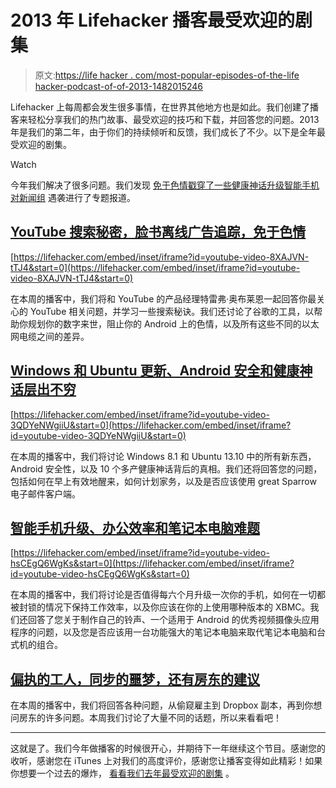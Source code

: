 # 2013 年 Lifehacker 播客最受欢迎的剧集

> 原文:[https://life hacker . com/most-popular-episodes-of-the-life hacker-podcast-of-of-2013-1482015246](https://lifehacker.com/most-popular-episodes-of-the-lifehacker-podcast-of-2013-1482015246)

Lifehacker 上每周都会发生很多事情，在世界其他地方也是如此。我们创建了播客来轻松分享我们的热门故事、最受欢迎的技巧和下载，并回答您的问题。2013 年是我们的第二年，由于你们的持续倾听和反馈，我们成长了不少。以下是全年最受欢迎的剧集。

Watch

今年我们解决了很多问题。我们发现 [免于色情](https://lifehacker.com/youtube-search-secrets-facebook-s-offline-ad-tracking-5994398)[戳穿了一些健康神话](http://lifehacker.com/windows-and-ubuntu-updates-android-security-and-healt-1447375369)[升级智能手机](http://lifehacker.com/smartphone-upgrades-office-productivity-and-the-lapto-1405300681)[对新闻组](http://lifehacker.com/special-episode-usenet-indexers-close-up-shop-5967412) 遇袭进行了专题报道。

## [YouTube 搜索秘密，脸书离线广告追踪，免于色情](http://lifehacker.com/youtube-search-secrets-facebook-s-offline-ad-tracking-5994398)

 [https://lifehacker.com/embed/inset/iframe?id=youtube-video-8XAJVN-tTJ4&start=0](https://lifehacker.com/embed/inset/iframe?id=youtube-video-8XAJVN-tTJ4&start=0) 

在本周的播客中，我们将和 YouTube 的产品经理特雷弗·奥布莱恩一起回答你最关心的 YouTube 相关问题，并学习一些搜索秘诀。我们还讨论了谷歌的工具，以帮助你规划你的数字来世，阻止你的 Android 上的色情，以及所有这些不同的以太网电缆之间的差异。

## [Windows 和 Ubuntu 更新、Android 安全和健康神话层出不穷](http://lifehacker.com/windows-and-ubuntu-updates-android-security-and-healt-1447375369)

 [https://lifehacker.com/embed/inset/iframe?id=youtube-video-3QDYeNWgiiU&start=0](https://lifehacker.com/embed/inset/iframe?id=youtube-video-3QDYeNWgiiU&start=0) 

在本周的播客中，我们将讨论 Windows 8.1 和 Ubuntu 13.10 中的所有新东西，Android 安全性，以及 10 个多产健康神话背后的真相。我们还将回答您的问题，包括如何在早上有效地醒来，如何计划家务，以及是否应该使用 great Sparrow 电子邮件客户端。

## [智能手机升级、办公效率和笔记本电脑难题](http://lifehacker.com/smartphone-upgrades-office-productivity-and-the-lapto-1405300681)

 [https://lifehacker.com/embed/inset/iframe?id=youtube-video-hsCEgQ6WgKs&start=0](https://lifehacker.com/embed/inset/iframe?id=youtube-video-hsCEgQ6WgKs&start=0) 

在本周的播客中，我们将讨论是否值得每六个月升级一次你的手机，如何在一切都被封锁的情况下保持工作效率，以及你应该在你的上使用哪种版本的 XBMC。我们还回答了您关于制作自己的铃声、一个适用于 Android 的优秀视频摄像头应用程序的问题，以及您是否应该用一台功能强大的笔记本电脑来取代笔记本电脑和台式机的组合。

## [偏执的工人，同步的噩梦，还有房东的建议](http://lifehacker.com/paranoid-workers-syncing-nightmares-and-advice-from-a-5991839)

在本周的播客中，我们将回答各种问题，从偷窥雇主到 Dropbox 副本，再到你想问房东的许多问题。本周我们讨论了大量不同的话题，所以来看看吧！

* * *

这就是了。我们今年做播客的时候很开心，并期待下一年继续这个节目。感谢您的收听，感谢您在 iTunes 上对我们的高度评价，感谢您让播客变得如此精彩！如果你想要一个过去的爆炸， [看看我们去年最受欢迎的剧集](https://lifehacker.com/most-popular-episodes-of-the-lifehacker-podcast-5967383) 。